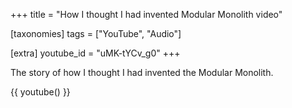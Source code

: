 +++
title = "How I thought I had invented Modular Monolith video"

[taxonomies]
tags = ["YouTube", "Audio"]

[extra]
youtube_id = "uMK-tYCv_g0"
+++

The story of how I thought I had invented the Modular Monolith.

<!-- more -->

{{ youtube() }}
